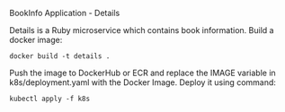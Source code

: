 BookInfo Application - Details

Details is a Ruby microservice which contains book information.
Build a docker image:
```
docker build -t details .
```
Push the image to DockerHub or ECR and replace the IMAGE variable in k8s/deployment.yaml with the Docker Image.
Deploy it using command:
```
kubectl apply -f k8s
